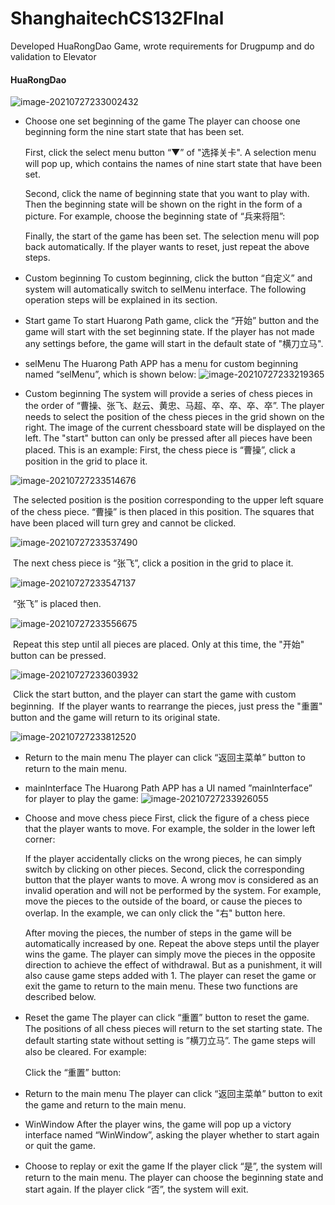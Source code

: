 # ShanghaitechCS132FInal

Developed HuaRongDao Game, wrote requirements for Drugpump and do validation to Elevator

#### HuaRongDao

![image-20210727233002432](C:\Users\asus\AppData\Roaming\Typora\typora-user-images\image-20210727233002432.png)

- Choose one set beginning of the game
  The player can choose one beginning form the nine start state that has been set. 

  First, click the select menu button “▼” of "选择关卡". A selection menu will pop up, which contains the names of nine start state that have been set.

  Second, click the name of beginning state that you want to play with. Then the beginning state will be shown on the right in the form of a picture. For example, choose the beginning state of “兵来将阻”:

  Finally, the start of the game has been set. The selection menu will pop back automatically. If the player wants to reset, just repeat the above steps.

- Custom beginning
  To custom beginning, click the button “自定义” and system will automatically switch to selMenu interface. The following operation steps will be explained in its section.

- Start game
  To start Huarong Path game, click the “开始” button and the game will start with the set beginning state. If the player has not made any settings before, the game will start in the default state of "横刀立马".

- selMenu
  The Huarong Path APP has a menu for custom beginning named “selMenu”, which is shown below: ![image-20210727233219365](C:\Users\asus\AppData\Roaming\Typora\typora-user-images\image-20210727233219365.png)

- Custom beginning
  The system will provide a series of chess pieces in the order of “曹操、张飞、赵云、黄忠、马超、卒、卒、卒、卒”. The player needs to select the position of the chess pieces in the grid shown on the right. The image of the current chessboard state will be displayed on the left. The "start" button can only be pressed after all pieces have been placed.
  This is an example:
  First, the chess piece is “曹操”, click a position in the grid to place it.

![image-20210727233514676](C:\Users\asus\AppData\Roaming\Typora\typora-user-images\image-20210727233514676.png)

​		The selected position is the position corresponding to the upper left square of the chess piece. “曹操” is then placed in this 		position. The squares that have been placed will turn grey and cannot be clicked.

![image-20210727233537490](C:\Users\asus\AppData\Roaming\Typora\typora-user-images\image-20210727233537490.png)

​		The next chess piece is “张飞”, click a position in the grid to place it.

![image-20210727233547137](C:\Users\asus\AppData\Roaming\Typora\typora-user-images\image-20210727233547137.png)

​		“张飞” is placed then. 

![image-20210727233556675](C:\Users\asus\AppData\Roaming\Typora\typora-user-images\image-20210727233556675.png)

​		Repeat this step until all pieces are placed. Only at this time, the "开始" button can be pressed.

![image-20210727233603932](C:\Users\asus\AppData\Roaming\Typora\typora-user-images\image-20210727233603932.png)

​		Click the start button, and the player can start the game with custom beginning. 
​		If the player wants to rearrange the pieces, just press the "重置" button and the game will return to its original state.

![image-20210727233812520](C:\Users\asus\AppData\Roaming\Typora\typora-user-images\image-20210727233812520.png)

- Return to the main menu
  The player can click “返回主菜单” button to return to the main menu.

- mainInterface
  The Huarong Path APP has a UI named ”mainInterface” for player to play the game: ![image-20210727233926055](C:\Users\asus\AppData\Roaming\Typora\typora-user-images\image-20210727233926055.png)

- Choose and move chess piece
  First, click the figure of a chess piece that the player wants to move. For example, the solder in the lower left corner:

  If the player accidentally clicks on the wrong pieces, he can simply switch by clicking on other pieces.
   Second, click the corresponding button that the player wants to move. A wrong mov is considered as an invalid operation and will not be performed by the system. For example, move the pieces to the outside of the board, or cause the pieces to overlap. In the example, we can only click the "右" button here.

  After moving the pieces, the number of steps in the game will be automatically increased by one.
  Repeat the above steps until the player wins the game.
  The player can simply move the pieces in the opposite direction to achieve the effect of withdrawal. But as a punishment, it will also cause game steps added with 1. The player can reset the game or exit the game to return to the main menu. These two functions are described below.

- Reset the game
  The player can click “重置” button to reset the game. The positions of all chess pieces will return to the set starting state.  The default starting state without setting is ”横刀立马”. The game steps will also be cleared. For example:

  Click the “重置” button:

- Return to the main menu
    The player can click “返回主菜单” button to exit the game and return to the main menu.

- WinWindow
    After the player wins, the game will pop up a victory interface named “WinWindow”, asking the player whether to start again or quit the game.

- Choose to replay or exit the game
    If the player click “是”, the system will return to the main menu.  The player can choose the beginning state and start again.
    If the player click “否”, the system will exit. 
